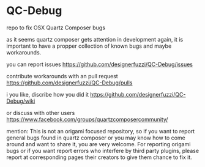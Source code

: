 # QC-Debug
repo to fix OSX Quartz Composer bugs

as it seems quartz composer gets attention in development again,
it is important to have a propper collection of known bugs and maybe
workarounds. 


you can report issues
https://github.com/designerfuzzi/QC-Debug/issues

contribute workarounds with an pull request
https://github.com/designerfuzzi/QC-Debug/pulls

i you like, discribe how you did it
https://github.com/designerfuzzi/QC-Debug/wiki

or discuss with other users
https://www.facebook.com/groups/quartzcomposercommunity/


mention: This is not an origami focused repository, so if you want to report general bugs found in quartz composer or you may know how to come around and want to share it, you are very welcome.
For reporting origami bugs or if you want report errors who interfere by third party plugins, please report at corresponding pages their creators to give them chance to fix it.
